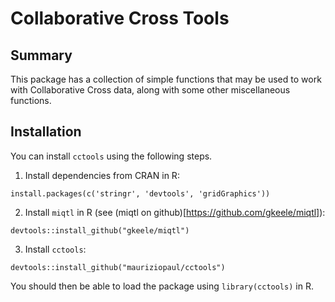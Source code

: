 Collaborative Cross Tools
=========================

## Summary

This package has a collection of simple functions that may be used to work with Collaborative Cross data, along with some other miscellaneous functions.

## Installation

You can install `cctools` using the following steps.

1. Install dependencies from CRAN in R:

```
install.packages(c('stringr', 'devtools', 'gridGraphics'))
```

2. Install `miqtl` in R (see (miqtl on github)[https://github.com/gkeele/miqtl]):

```
devtools::install_github("gkeele/miqtl")
```

3. Install `cctools`:

```
devtools::install_github("mauriziopaul/cctools")
```

You should then be able to load the package using `library(cctools)` in R.

